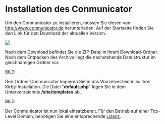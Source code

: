 # Installation des Conmunicator

Um den Conmunicator zu installieren, müssen Sie diesen von http://www.conmunicator.de herunterladen. Auf der Startseite finden Sie den Link für den Download der aktuellen Version.

![](images/installation/cmu_website.jpg)

Nach dem Download befindet Sie die ZIP-Datei in Ihrem Download-Ordner. Nach dem Entpacken des Archivs liegt die nachstehende Dateistruktur im gleichnamigen Ordner vor.

BILD

Den Ordner Conmunicator kopieren Sie in das Wurzelverzeichniss Ihrer Kirby-Installation. Die Datei "**default.php**" legen Sie in dem Unterverzeichnis **/site/templates** ab.

BILD

Der Conmunicator ist nun lokal einsatzbereit. Für den Betrieb auf einer Top-Level Domain, benötigen Sie eine entsprechende [Lizenz](lizenzen.md).